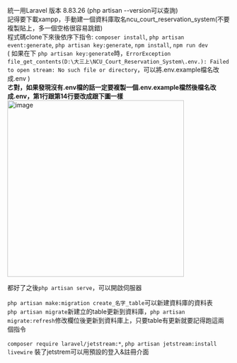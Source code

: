 統一用Laravel 版本 8.83.26 (php artisan --version可以查詢)  
記得要下載xampp，手動建一個資料庫取名ncu_court_reservation_system(不要複製貼上，多一個空格很容易跳錯)  
程式碼clone下來後依序下指令: `composer install`, `php artisan event:generate`, `php artisan key:generate`, `npm install`, `npm run dev`  
( 如果在下 `php artisan key:generate`時，`ErrorException file_get_contents(D:\大三上\NCU_Court_Reservation_System\.env.): Failed to open stream: No such file or directory`，可以將.env.example檔名改成.env )  
**ㄜ對，如果發現沒有.env檔的話一定要複製一個.env.example檔然後檔名改成.env，第1行跟第14行要改成跟下圖一樣**  
<img width="399" alt="image" src="https://user-images.githubusercontent.com/83395975/204447106-1fa503ee-17e0-487d-a7bd-aabb8faba553.png">


都好了之後`php artisan serve`，可以開啟伺服器  

`php artisan make:migration create_名字_table`可以新建資料庫的資料表  
`php artisan migrate`新建立的table更新到資料庫，`php artisan migrate:refresh`修改欄位後更新到資料庫上，只要table有更新就要記得跑這兩個指令

`composer require laravel/jetstream:*`, `php artisan jetstream:install livewire` 裝了jetstrem可以用預設的登入&註冊介面
